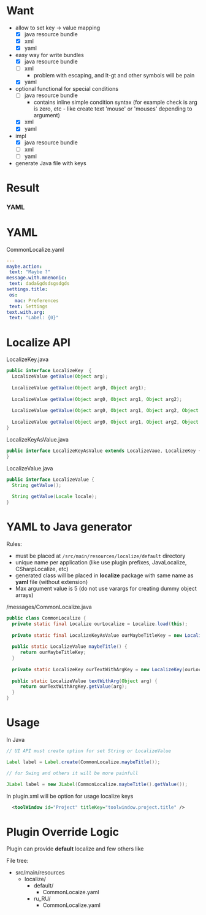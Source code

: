 # Want
  * allow to set key -> value mapping
     * [X] java resource bundle
     * [X] xml 
     * [X] yaml
  * easy way for write bundles
     * [X] java resource bundle
     * [ ] xml
        * problem with escaping, and lt-gt and other symbols will be pain
     * [X] yaml
  * optional functional for special conditions
     * [ ] java resource bundle
        * contains inline simple condition syntax (for example check is arg is zero, etc - like create text 'mouse' or 'mouses' depending to argument)
     * [X] xml
     * [X] yaml
  * impl
     * [X] java resource bundle
     * [ ] xml 
     * [ ] yaml
   * generate Java file with keys
     
 # Result
 ### YAML

 
 # YAML
 CommonLocalize.yaml
 
 ```yaml
 --- 
maybe.action: 
  text: "Maybe ?"
message.with.mnenonic: 
  text: dada&gdsdsgsdgds
settings.title: 
  os: 
    mac: Preferences
  text: Settings
text.with.arg: 
  text: "Label: {0}"

 ```
 # Localize API
 LocalizeKey.java
 ```java
 public interface LocalizeKey  {
   LocalizeValue getValue(Object arg);
   
   LocalizeValue getValue(Object arg0, Object arg1);
   
   LocalizeValue getValue(Object arg0, Object arg1, Object arg2);
   
   LocalizeValue getValue(Object arg0, Object arg1, Object arg2, Object arg3);
   
   LocalizeValue getValue(Object arg0, Object arg1, Object arg2, Object arg3, Object arg4);
 }
 ```
 
 LocalizeKeyAsValue.java
 ```java
 public interface LocalizeKeyAsValue extends LocalizeVaue, LocalizeKey {
 }
 ```
 
 LocalizeValue.java
 ```java
 public interface LocalizeValue {
   String getValue();
   
   String getValue(Locale locale);
 }
 ```

 # YAML to Java generator
 
 Rules:
  * must be placed at `/src/main/resources/localize/default` directory
  * unique name per application (like use plugin prefixes, JavaLocalize, CSharpLocalize, etc)
  * generated class will be placed in **localize** package with same name as **yaml** file (without extension)
  * Max argument value is 5 (do not use varargs for creating dummy object arrays)
 
 /messages/CommonLocalize.java
```java
public class CommonLocalize {
  private static final Localize ourLocalize = Localize.load(this);
  
  private static final LocalizeKeyAsValue ourMaybeTitleKey = new LocalizeKeyAsValue(ourLocalize, "maybe.title");
  
  public static LocalizeValue maybeTitle() {
     return ourMaybeTitleKey;
  }
  
  private static LocalizeKey ourTextWithArgKey = new LocalizeKey(ourLocalize, "text.with.arg");
  
  public static LocalizeValue textWithArg(Object arg) {
     return ourTextWithArgKey.getValue(arg);
  }
}
```

# Usage

In Java
```java
// UI API must create option for set String or LocalizeValue 

Label label = Label.create(CommonLocalize.maybeTitle());

// for Swing and others it will be more painfull

JLabel label = new JLabel(CommonLocalize.maybeTitle().getValue());

```

In plugin.xml will be option for usage localize keys
```xml
  <toolWindow id="Project" titleKey="toolwindow.project.title" />
```
 
# Plugin Override Logic

Plugin can provide **default** localize and few others like

File tree:

* src/main/resources
  * localize/
    * default/
      * CommonLocaize.yaml
    * ru_RU/
      * CommonLocalize.yaml
